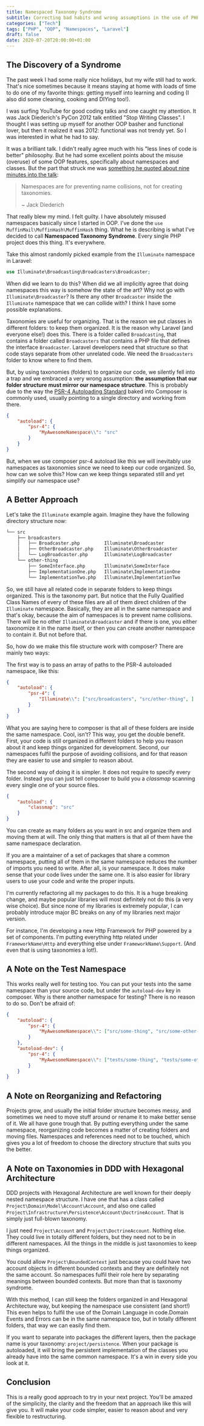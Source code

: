 ```yaml
---
title: Namespaced Taxonomy Syndrome
subtitle: Correcting bad habits and wrong assumptions in the use of PHP Namespaces
categories: ["Tech"]
tags: ["PHP", "OOP", "Namespaces", "Laravel"] 
draft: false
date: 2020-07-20T20:00:00+01:00
---
```


## The Discovery of a Syndrome

The past week I had some really nice holidays, but my wife still had to work. That's nice sometimes because it means staying at home with loads of time to do one of my favorite things: getting myself into learning and coding (I also did some cleaning, cooking and DIYing too!).

I was surfing YouTube for good coding talks and one caught my attention. It was Jack Diederich's PyCon 2012 talk entitled "Stop Writing Classes". I thought I was setting up myself for another OOP basher and functional lover, but then it realized it was 2012: functional was not trendy yet. So I was interested in what he had to say.

It was a brilliant talk. I didn't really agree much with his "less lines of code is better" philosophy. But he had some excellent points about the misuse (overuse) of some OOP features, specifically about namespaces and classes. But the part that struck me was [something he quoted about nine minutes into the talk][video]:

> Namespaces are for preventing name collisions, not for creating taxonomies.
> 
> ~ Jack Diederich

That really blew my mind. I felt guilty. I have absolutely misused namespaces basically since I started in OOP. I've done the `use MuffinMail\MuffinHash\MuffinHash` thing. What he is describing is what I've decided to call **Namespaced Taxonomy Syndrome**. Every single PHP project does this thing. It's everywhere.

Take this almost randomly picked example from the `Illuminate` namespace in Laravel: 

```php
use Illuminate\Broadcasting\Broadcasters\Broadcaster;
```

When did we learn to do this? When did we all implicitly agree that doing namespaces this way is somehow the state of the art? Why not go with `Illuminate\Broadcaster`? Is there any other `Broadcaster` inside the `Illuminate` namespace that we can collide with? I think I have some possible explanations.

Taxonomies are useful for organizing. That is the reason we put classes in different folders: to keep them organized. It is the reason why Laravel (and everyone else!) does this. There is a folder called `Broadcasting`, that contains a folder called `Broadcasters` that contains a PHP file that defines the interface `Broadcaster`. Laravel developers need that structure so that code stays separate from other unrelated code. We need the `Broadcasters` folder to know where to find them.

But, by using taxonomies (folders) to organize our code, we silently fell into a trap and we embraced a very wrong assumption: **the assumption that our folder structure must mirror our namespace structure**. This is probably due to the way the [PSR-4 Autoloading Standard][psr4] baked into Composer is commonly used, usually pointing to a single directory and working from there.

```json
{
	"autoload": {
		"psr-4": {
			"MyAwesomeNamespace\\": "src"
		}
	}
}
```

But, when we use composer psr-4 autoload like this we will inevitably use namespaces as taxonomies since we need to keep our code organized. So, how can we solve this? How can we keep things separated still and yet simplify our namespace use?

## A Better Approach

Let's take the `Illuminate` example again. Imagine they have the following directory structure now:

```txt
└── src
    ├── broadcasters
    │   ├── Broadcaster.php         Illuminate\Broadcaster
    │   ├── OtherBroadcaster.php    Illuminate\OtherBroadcaster 
    │   └── LogBroadcaster.php      Illuminate\LogBroadcaster
    └── other-thing
        ├── SomeInterface.php       Illuminate\SomeInterface
        ├── ImplementationOne.php   Illuminate\ImplementationOne
        └── ImplementationTwo.php   Illuminate\ImplementationTwo
```

So, we still have all related code in separate folders to keep things organized. This is the taxonomy part. But notice that the Fully Qualified Class Names of every of these files are all of them direct children of the `Illuminate` namespace. Basically, they are all in the same namespace and that's okay, because the aim of namespaces is to prevent name collisions. There will be no other `Illuminate\Broadcaster` and if there is one, you either taxonomize it in the name itself, or then you can create another namespace to contain it. But not before that.

So, how do we make this file structure work with composer? There are mainly two ways:

The first way is to pass an array of paths to the PSR-4 autoloaded namespace, like this:

```json
{
	"autoload": {
		"psr-4": {
			"Illuminate\\": ["src/broadcasters", "src/other-thing", ]
		}
	}
}
```

What you are saying here to composer is that all of these folders are inside the same namespace. Cool, isn't?
This way, you get the double benefit. First, your code is still organized in different folders to help you reason about it and keep things organized for development. Second, our namespaces fulfil the purpose of avoiding collisions, and for that reason they are easier to use and simpler to reason about.

The second way of doing it is simpler. It does not require to specify every folder. Instead you can just tell composer to build you a *classmap* scanning every single one of your source files.

```json
{
	"autoload": {
		"classmap": "src"
	}
}
```

You can create as many folders as you want in src and organize them and moving them at will. The only thing that matters is that all of them have the same namespace declaration.

If you are a maintainer of a set of packages that share a common namespace, putting all of them in the same namespace reduces the number of imports you need to write. After all, is your namespace. It does make sense that your code lives under the same one. It is also easier for library users to use your code and write the proper inputs.

I'm currently refactoring all my packages to do this. It is a huge breaking change, and maybe popular libraries will most definitely not do this (a very wise choice). But since none of my libraries is extremely popular, I can probably introduce major BC breaks on any of my libraries next major version.

For instance, I'm developing a new Http Framework for PHP powered by a set of components. I'm putting everything http related under `FrameworkName\Http` and everything else under `FrameworkName\Support`. (And even that is using taxonomies a lot!).

## A Note on the Test Namespace

This works really well for testing too. You can put your tests into the same namespace than your source code, but under the `autoload-dev` key in composer. Why is there another namespace for testing? There is no reason to do so. Don't be afraid of:

```json
{
	"autoload": {
		"psr-4": {
			"MyAwesomeNamespace\\": ["src/some-thing", "src/some-other-thing", ]
		}
	},
    "autoload-dev": {
        "psr-4": {
			"MyAwesomeNamespace\\": ["tests/some-thing", "tests/some-other-thing", ]
		}
    }
}
```

## A Note on Reorganizing and Refactoring

Projects grow, and usually the initial folder structure becomes messy, and sometimes we need to move stuff around or rename it to make better sense of it. We all have gone trough that. By putting everything under the same namespace, reorganizing code becomes a matter of creating folders and moving files. Namespaces and references need not to be touched, which gives you a lot of freedom to choose the directory structure that suits you the better.

## A Note on Taxonomies in DDD with Hexagonal Architecture

DDD projects with Hexagonal Architecture are well known for their deeply nested namespace structure. I have one that has a class called `Project\Domain\Model\Account\Account`, and also one called `Project\Infrastructure\Persistence\Account\DoctrineAccount`. That is simply just full-blown taxonomy.

I just need `Project\Account` and `Project\DoctrineAccount`. Nothing else. They could live in totally different folders, but they need not to be in different namespaces. All the things in the middle is just taxonomies to keep things organized. 

You could allow `Project\BoundedContext` just because you could have two account objects in different bounded contexts and they are definitely not the same account. So namespaces fulfil their role here by separating meanings between bounded contexts. But more than that is taxonomy syndrome.

With this method, I can still keep the folders organized in and Hexagonal Architecture way, but keeping the namespace use consistent (and short!) This even helps to fulfil the use of the Domain Language in code.Domain Events and Errors can be in the same namespace too, but in totally different folders, that way we can easily find them.

If you want to separate into packages the different layers, then the package name is your taxonomy: `project/persistence`. When your package is autoloaded, it will bring the persistent implementation of the classes you already have into the same common namespace. It's a win in every side you look at it.

## Conclusion

This is a really good approach to try in your next project. You'll be amazed of the simplicity, the clarity and the freedom that an approach like this will give you. It will make your code simpler, easier to reason about and very flexible to restructuring.

[video]: https://youtu.be/o9pEzgHorH0?t=567
[psr4]: https://www.php-fig.org/psr/psr-4/